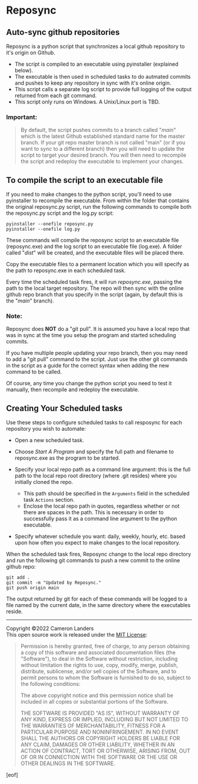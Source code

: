 
# Reposync  
## Auto-sync github repositories  
  
Reposync is a python script that synchronizes a local github repository to it's origin on Github.  

* The script is compiled to an executable using pyinstaller (explained below). 
* The executable is then used in scheduled tasks to do autmated commits and pushes to keep any repository in sync with it's online origin.
* This script calls a separate log script to provide full logging of the output returned from each git command. 
* This script only runs on Windows. A Unix/Linux port is TBD.
 
### Important:   
>By default, the script pushes commits to a branch called "_main_" which is the latest Github established standard name for the master branch. If your git repo master branch is not called "main" (or if you want to sync to a different branch) then you will need to update the script to target your desired branch. You will then need to recompile the script and redeploy the executable to implement your changes. 

## To compile the script to an executable file  
If you need to make changes to the python script, you'll need to use pyinstaller to recompile the executable. From within the folder that contains the original reposync.py script, run the following commands to compile both the reposync.py script and the log.py script:  

    pyinstaller --onefile reposync.py
    pyinstaller --onefile log.py

These commands will compile the reposync script to an executable file (reposync.exe) and the log script to an executable file (log.exe). A folder called "_dist_" will be created, and the executable files will be placed there. 
 
Copy the executable files to a permanent location which you will specify as the path to reposync.exe in each scheduled task.  

Every time the scheduled task fires, it will run _reposync.exe_, passing the path to the local target repository. The repo will then sync with the online github repo branch that you specify in the script (again, by default this is the "_main_" branch). 
 
### Note: 
Reposync does **NOT** do a "git pull". It is assumed you have a local repo that was in sync at the time you setup the program and started scheduling commits. 
 
If you have multiple people updating your repo branch, then you may need to add a "git pull" command to the script. Just use the other git commands in the script as a guide for the correct syntax when adding the new command to be called.  
  
Of course, any time you change the python script you need to test it manually, then recompile and redeploy the executable.  

## Creating Your Scheduled tasks  
  
Use these steps to configure scheduled tasks to call resposync for each repository you wish to automate:
* Open a new scheduled task. 
* Choose _Start A Program_ and specify the full path and filename to reposync.exe as the program to be started. 
* Specify your local repo path as a command line argument: this is the full path to the local repo root directory (where .git resides) where you initially cloned the repo. 
    * This path should be specified in the `Arguments` field in the scheduled task `Actions` section.  
    * Enclose the local repo path in quotes, regardless whether or not there are spaces in the path. This is necessary in order to successfully pass it as a command line argument to the python executable.  
 
* Specify whatever schedule you want: daily, weekly, hourly, etc. based upon how often you expect to make changes to the local repository.  

When the scheduled task fires, Reposync change to the local repo directory and run the following git commands to push a new commit to the online github repo: 
 
    git add . 
    git commit -m "Updated by Reposync." 
    git push origin main 

The output returned by git for each of these commands will be logged to a file named by the current date, in the same directory where the executables reside.

---
Copyright ©2022 Cameron Landers  
This open source work is released under the <a href='https://opensource.org/licenses/MIT'>MIT License</a>:  

> Permission is hereby granted, free of charge, to any person obtaining a copy of this software and associated documentation files (the "Software"), to deal in the Software without restriction, including without limitation the rights to use, copy, modify, merge, publish, distribute, sublicense, and/or sell copies of the Software, and to permit persons to whom the Software is furnished to do so, subject to the following conditions:
>
> The above copyright notice and this permission notice shall be included in all copies or substantial portions of the Software.
>
>THE SOFTWARE IS PROVIDED "AS IS", WITHOUT WARRANTY OF ANY KIND, EXPRESS OR IMPLIED, INCLUDING BUT NOT LIMITED TO THE WARRANTIES OF MERCHANTABILITY, FITNESS FOR A PARTICULAR PURPOSE AND NONINFRINGEMENT. IN NO EVENT SHALL THE AUTHORS OR COPYRIGHT HOLDERS BE LIABLE FOR ANY CLAIM, DAMAGES OR OTHER LIABILITY, WHETHER IN AN ACTION OF CONTRACT, TORT OR OTHERWISE, ARISING FROM, OUT OF OR IN CONNECTION WITH THE SOFTWARE OR THE USE OR OTHER DEALINGS IN THE SOFTWARE.
>

[eof]    